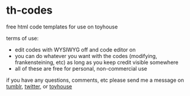 # th-codes
free html code templates for use on toyhouse

terms of use:
- edit codes with WYSIWYG off and code editor on
- you can do whatever you want with the codes (modifying, frankensteining, etc) as long as you keep credit visible somewhere
- all of these are free for personal, non-commercial use

if you have any questions, comments, etc please send me a message on [tumblr](https://cyborb.tumblr.com/), [twitter](https://twitter.com/cyborbb), or [toyhouse](https://toyhou.se/cyborb)
